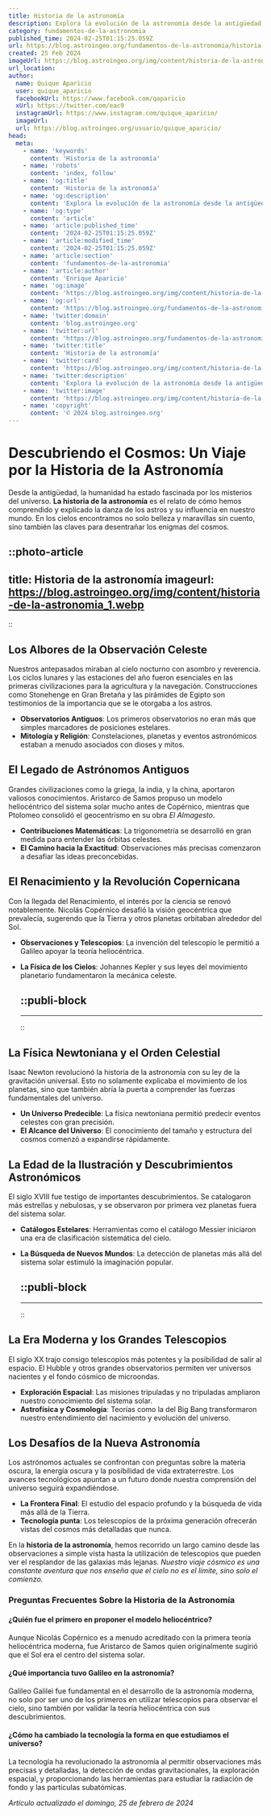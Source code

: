 ```yaml
---
title: Historia de la astronomía
description: Explora la evolución de la astronomía desde la antigüedad hasta hoy. Descubre cómo nuestra comprensión del cosmos ha cambiado con el tiempo.
category: fundamentos-de-la-astronomia
published_time: 2024-02-25T01:15:25.059Z
url: https://blog.astroingeo.org/fundamentos-de-la-astronomia/historia-de-la-astronomia
created: 25 Feb 2024
imageUrl: https://blog.astroingeo.org/img/content/historia-de-la-astronomia_1.webp
url_location:
author:
  name: Quique Aparicio
  user: quique_aparicio
  facebookUrl: https://www.facebook.com/qaparicio
  xUrl: https://twitter.com/eac9
  instagramUrl: https://www.instagram.com/quique_aparicio/
  imageUrl: 
  url: https://blog.astroingeo.org/usuario/quique_aparicio/
head:
  meta:
    - name: 'keywords'
      content: 'Historia de la astronomía'
    - name: 'robots'
      content: 'index, follow'
    - name: 'og:title'
      content: 'Historia de la astronomía'
    - name: 'og:description'
      content: 'Explora la evolución de la astronomía desde la antigüedad hasta hoy. Descubre cómo nuestra comprensión del cosmos ha cambiado con el tiempo.'
    - name: 'og:type'
      content: 'article'
    - name: 'article:published_time'
      content: '2024-02-25T01:15:25.059Z'
    - name: 'article:modified_time'
      content: '2024-02-25T01:15:25.059Z'
    - name: 'article:section'
      content: 'fundamentos-de-la-astronomia'
    - name: 'article:author'
      content: 'Enrique Aparicio'
    - name: 'og:image'
      content: 'https://blog.astroingeo.org/img/content/historia-de-la-astronomia_1.webp'
    - name: 'og:url'
      content: 'https://blog.astroingeo.org/fundamentos-de-la-astronomia/historia-de-la-astronomia'
    - name: 'twitter:domain'
      content: 'blog.astroingeo.org'
    - name: 'twitter:url'
      content: 'https://blog.astroingeo.org/fundamentos-de-la-astronomia/historia-de-la-astronomia'
    - name: 'twitter:title'
      content: 'Historia de la astronomía'
    - name: 'twitter:card'
      content: 'https://blog.astroingeo.org/img/content/historia-de-la-astronomia_1.webp'
    - name: 'twitter:description'
      content: 'Explora la evolución de la astronomía desde la antigüedad hasta hoy. Descubre cómo nuestra comprensión del cosmos ha cambiado con el tiempo.'
    - name: 'twitter:image'
      content: 'https://blog.astroingeo.org/img/content/historia-de-la-astronomia_1.webp'
    - name: 'copyright'
      content: '© 2024 blog.astroingeo.org'
---
```

# Descubriendo el Cosmos: Un Viaje por la Historia de la Astronomía

Desde la antigüedad, la humanidad ha estado fascinada por los misterios del universo. **La historia de la astronomía** es el relato de cómo hemos comprendido y explicado la danza de los astros y su influencia en nuestro mundo. En los cielos encontramos no solo belleza y maravillas sin cuento, sino también las claves para desentrañar los enigmas del cosmos.


::photo-article
---
title: Historia de la astronomía
imageurl: https://blog.astroingeo.org/img/content/historia-de-la-astronomia_1.webp
---
::



## Los Albores de la Observación Celeste

Nuestros antepasados miraban al cielo nocturno con asombro y reverencia. Los ciclos lunares y las estaciones del año fueron esenciales en las primeras civilizaciones para la agricultura y la navegación. Construcciones como Stonehenge en Gran Bretaña y las pirámides de Egipto son testimonios de la importancia que se le otorgaba a los astros.

- **Observatorios Antiguos**: Los primeros observatorios no eran más que simples marcadores de posiciones estelares.
- **Mitología y Religión**: Constelaciones, planetas y eventos astronómicos estaban a menudo asociados con dioses y mitos.

## El Legado de Astrónomos Antiguos

Grandes civilizaciones como la griega, la india, y la china, aportaron valiosos conocimientos. Aristarco de Samos propuso un modelo heliocéntrico del sistema solar mucho antes de Copérnico, mientras que Ptolomeo consolidó el geocentrismo en su obra *El Almagesto*.

- **Contribuciones Matemáticas**: La trigonometría se desarrolló en gran medida para entender las órbitas celestes.
- **El Camino hacia la Exactitud**: Observaciones más precisas comenzaron a desafiar las ideas preconcebidas.

## El Renacimiento y la Revolución Copernicana

Con la llegada del Renacimiento, el interés por la ciencia se renovó notablemente. Nicolás Copérnico desafió la visión geocéntrica que prevalecía, sugerendo que la Tierra y otros planetas orbitaban alrededor del Sol.

- **Observaciones y Telescopios**: La invención del telescopio le permitió a Galileo apoyar la teoría heliocéntrica.
- **La Física de los Cielos**: Johannes Kepler y sus leyes del movimiento planetario fundamentaron la mecánica celeste.


  ::publi-block
  ---
  ---
  ::
  
  

## La Física Newtoniana y el Orden Celestial

Isaac Newton revolucionó la historia de la astronomía con su ley de la gravitación universal. Esto no solamente explicaba el movimiento de los planetas, sino que también abría la puerta a comprender las fuerzas fundamentales del universo.

- **Un Universo Predecible**: La física newtoniana permitió predecir eventos celestes con gran precisión.
- **El Alcance del Universo**: El conocimiento del tamaño y estructura del cosmos comenzó a expandirse rápidamente.

## La Edad de la Ilustración y Descubrimientos Astronómicos

El siglo XVIII fue testigo de importantes descubrimientos. Se catalogaron más estrellas y nebulosas, y se observaron por primera vez planetas fuera del sistema solar.

- **Catálogos Estelares**: Herramientas como el catálogo Messier iniciaron una era de clasificación sistemática del cielo.
- **La Búsqueda de Nuevos Mundos**: La detección de planetas más allá del sistema solar estimuló la imaginación popular.


  ::publi-block
  ---
  ---
  ::
  
  

## La Era Moderna y los Grandes Telescopios

El siglo XX trajo consigo telescopios más potentes y la posibilidad de salir al espacio. El Hubble y otros grandes observatorios permiten ver universos nacientes y el fondo cósmico de microondas.

- **Exploración Espacial**: Las misiones tripuladas y no tripuladas ampliaron nuestro conocimiento del sistema solar.
- **Astrofísica y Cosmología**: Teorías como la del Big Bang transformaron nuestro entendimiento del nacimiento y evolución del universo.

## Los Desafíos de la Nueva Astronomía

Los astrónomos actuales se confrontan con preguntas sobre la materia oscura, la energía oscura y la posibilidad de vida extraterrestre. Los avances tecnológicos apuntan a un futuro donde nuestra comprensión del universo seguirá expandiéndose.

- **La Frontera Final**: El estudio del espacio profundo y la búsqueda de vida más allá de la Tierra.
- **Tecnología punta**: Los telescopios de la próxima generación ofrecerán vistas del cosmos más detalladas que nunca.

En la **historia de la astronomía**, hemos recorrido un largo camino desde las observaciones a simple vista hasta la utilización de telescopios que pueden ver el resplandor de las galaxias más lejanas. *Nuestro viaje cósmico es una constante aventura que nos enseña que el cielo no es el límite, sino solo el comienzo.*

### Preguntas Frecuentes Sobre la Historia de la Astronomía

#### ¿Quién fue el primero en proponer el modelo heliocéntrico?

Aunque Nicolás Copérnico es a menudo acreditado con la primera teoría heliocéntrica moderna, fue Aristarco de Samos quien originalmente sugirió que el Sol era el centro del sistema solar.

#### ¿Qué importancia tuvo Galileo en la astronomía?

Galileo Galilei fue fundamental en el desarrollo de la astronomía moderna, no solo por ser uno de los primeros en utilizar telescopios para observar el cielo, sino también por validar la teoría heliocéntrica con sus descubrimientos.

#### ¿Cómo ha cambiado la tecnología la forma en que estudiamos el universo?

La tecnología ha revolucionado la astronomía al permitir observaciones más precisas y detalladas, la detección de ondas gravitacionales, la exploración espacial, y proporcionando las herramientas para estudiar la radiación de fondo y las partículas subatómicas.

_Artículo actualizado el domingo, 25 de febrero de 2024_